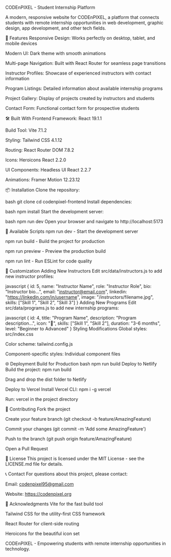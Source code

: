 CODEnPIXEL - Student Internship Platform

A modern, responsive website for CODEnPIXEL, a platform that connects students with remote internship opportunities in web development, graphic design, app development, and other tech fields.

🌟 Features
Responsive Design: Works perfectly on desktop, tablet, and mobile devices

Modern UI: Dark theme with smooth animations

Multi-page Navigation: Built with React Router for seamless page transitions

Instructor Profiles: Showcase of experienced instructors with contact information

Program Listings: Detailed information about available internship programs

Project Gallery: Display of projects created by instructors and students

Contact Form: Functional contact form for prospective students

🛠️ Built With
Frontend Framework: React 19.1.1

Build Tool: Vite 7.1.2

Styling: Tailwind CSS 4.1.12

Routing: React Router DOM 7.8.2

Icons: Heroicons React 2.2.0

UI Components: Headless UI React 2.2.7

Animations: Framer Motion 12.23.12

📦 Installation
Clone the repository:

bash
git clone <your-repo-url>
cd codenpixel-frontend
Install dependencies:

bash
npm install
Start the development server:

bash
npm run dev
Open your browser and navigate to http://localhost:5173

🚀 Available Scripts
npm run dev - Start the development server

npm run build - Build the project for production

npm run preview - Preview the production build

npm run lint - Run ESLint for code quality

🎨 Customization
Adding New Instructors
Edit src/data/instructors.js to add new instructor profiles:

javascript
{
id: 5,
name: "Instructor Name",
role: "Instructor Role",
bio: "Instructor bio...",
email: "instructor@email.com",
linkedin: "https://linkedin.com/in/username",
image: "/instructors/filename.jpg",
skills: ["Skill 1", "Skill 2", "Skill 3"]
}
Adding New Programs
Edit src/data/programs.js to add new internship programs:

javascript
{
id: 4,
title: "Program Name",
description: "Program description...",
icon: "🎯",
skills: ["Skill 1", "Skill 2"],
duration: "3-6 months",
level: "Beginner to Advanced"
}
Styling Modifications
Global styles: src/index.css

Color scheme: tailwind.config.js

Component-specific styles: Individual component files

🌐 Deployment
Build for Production
bash
npm run build
Deploy to Netlify
Build the project: npm run build

Drag and drop the dist folder to Netlify

Deploy to Vercel
Install Vercel CLI: npm i -g vercel

Run: vercel in the project directory

🤝 Contributing
Fork the project

Create your feature branch (git checkout -b feature/AmazingFeature)

Commit your changes (git commit -m 'Add some AmazingFeature')

Push to the branch (git push origin feature/AmazingFeature)

Open a Pull Request

📄 License
This project is licensed under the MIT License - see the LICENSE.md file for details.

📞 Contact
For questions about this project, please contact:

Email: codenpixel95@gmail.com

Website: https://codenpixel.org

🙏 Acknowledgments
Vite for the fast build tool

Tailwind CSS for the utility-first CSS framework

React Router for client-side routing

Heroicons for the beautiful icon set

CODEnPIXEL - Empowering students with remote internship opportunities in technology.
